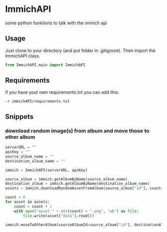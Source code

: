 # ImmichAPI
some python funktions to talk with the immich api

## Usage

Just clone to your directory (and put folder in .gitignore).
Then import the ImmichAPI class.

```python
from ImmichAPI.main import ImmichAPI
```

## Requirements
if you have yout own requirements.txt you can add this:
```
-r immichAPI/requirements.txt
```

## Snippets

### download random image(s) from album and move those to other album

```python
serverURL = ""
apiKey = ""
source_album_name = ""
destination_album_name = ""

immich = ImmichAPI(serverURL, apiKey)

source_album = immich.getAlbumByName(source_album_name)
destination_album = immich.getAlbumByName(destination_album_name)
assets = immich.downloadRandomAssetFromAlbum(source_album["id"], count=3)

count = 0
for asset in assets:
    count = count + 1
    with open("asset-" + str(count) + ".png", "wb") as file:
        file.write(asset["data"].read())

immich.moveToOtherAlbum(sourceAlbumId=source_album["id"], destinationAlbumId=destination_album["id"], assetIds=[asset["id"] for asset in assets])
```
